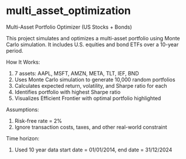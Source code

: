 # multi_asset_optimization
Multi-Asset Portfolio Optimizer (US Stocks + Bonds)

This project simulates and optimizes a multi-asset portfolio using Monte Carlo simulation. It includes U.S. equities and bond ETFs over a 10-year period.

How It Works:
1. 7 assets: AAPL, MSFT, AMZN, META, TLT, IEF, BND
2. Uses Monte Carlo simulation to generate 10,000 random portfolios
3. Calculates expected return, volatility, and Sharpe ratio for each
4. Identifies portfolio with highest Sharpe ratio
5. Visualizes Efficient Frontier with optimal portfolio highlighted

Assumptions:
1. Risk-free rate = 2%
2. Ignore transaction costs, taxes, and other real-world constraint

Time horizon:
1. Used 10 year data start date = 01/01/2014, end date = 31/12/2024




